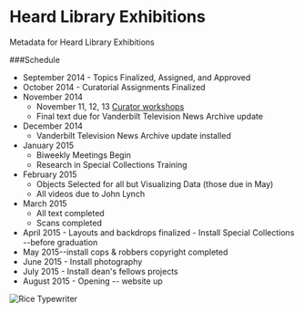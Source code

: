 Heard Library Exhibitions
=============

Metadata for Heard Library Exhibitions

###Schedule

* September 2014 - Topics Finalized, Assigned, and Approved
* October 2014 - Curatorial Assignments Finalized
* November 2014
  * November 11, 12, 13 [Curator workshops](Workshops/workshop-schedule.md)
  * Final text due for Vanderbilt Television News Archive update
* December 2014
  * Vanderbilt Television News Archive update installed
* January 2015
  * Biweekly Meetings Begin
  * Research in Special Collections Training
* February 2015
  * Objects Selected for all but Visualizing Data (those due in May)
  * All videos due to John Lynch
* March 2015
  * All text completed
  * Scans completed
* April 2015 - Layouts and backdrops finalized - Install Special Collections --before graduation
* May 2015--install cops & robbers copyright completed
* June 2015 - Install photography
* July 2015 - Install dean's fellows projects
* August 2015 - Opening -- website up

![Rice Typewriter](http://exhibits.library.vanderbilt.edu/images/aside-freedomSports272x218.jpg)
